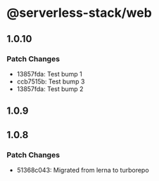 # @serverless-stack/web

## 1.0.10

### Patch Changes

- 13857fda: Test bump 1
- ccb7515b: Test bump 3
- 13857fda: Test bump 2

## 1.0.9

## 1.0.8

### Patch Changes

- 51368c043: Migrated from lerna to turborepo
